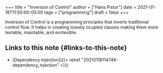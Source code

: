 +++
title = "Inversion of Control"
author = ["Hans Pistor"]
date = 2021-01-18T11:50:00-05:00
tags = ["programming"]
draft = false
+++

Inversion of Control is a programming principles that inverts traditional control flow. It helps in creating loosely ocupled classes making them more testable, maintable, and exntesible.


## Links to this note {#links-to-this-note}

-   [Dependency Injection]({{< relref "20210118114746-dependency_injection" >}})
